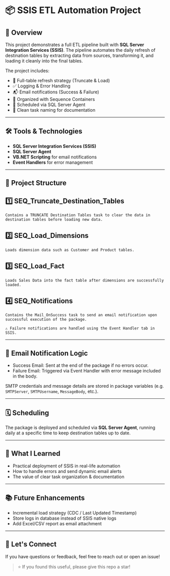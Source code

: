 # 📦 SSIS ETL Automation Project

## 🚀 Overview

This project demonstrates a full ETL pipeline built with **SQL Server Integration Services (SSIS)**. The pipeline automates the daily refresh of destination tables by extracting data from sources, transforming it, and loading it cleanly into the final tables.

The project includes:

* 🔁 Full-table refresh strategy (Truncate & Load)
* ✅ Logging & Error Handling
* 📬 Email notifications (Success & Failure)
* 🧩 Organized with Sequence Containers
* 📅 Scheduled via SQL Server Agent
* 📝 Clean task naming for documentation

---

## 🛠 Tools & Technologies

* **SQL Server Integration Services (SSIS)**
* **SQL Server Agent**
* **VB.NET Scripting** for email notifications
* **Event Handlers** for error management

---

## 🧱 Project Structure

## 1️⃣ SEQ_Truncate_Destination_Tables
    Contains a TRUNCATE Destination Tables task to clear the data in destination tables before loading new data.

## 2️⃣ SEQ_Load_Dimensions
    Loads dimension data such as Customer and Product tables.

## 3️⃣ SEQ_Load_Fact
    Loads Sales Data into the fact table after dimensions are successfully loaded.

## 4️⃣ SEQ_Notifications
    Contains the Mail_OnSuccess task to send an email notification upon successful execution of the package.

    ⚠️ Failure notifications are handled using the Event Handler tab in SSIS.
---

## 🔔 Email Notification Logic

* Success Email: Sent at the end of the package if no errors occur.
* Failure Email: Triggered via Event Handler with error message included in the body.

SMTP credentials and message details are stored in package variables (e.g. `SMTPServer`, `SMTPUsername`, `MessageBody`, etc.).

---

## 🗓 Scheduling

The package is deployed and scheduled via **SQL Server Agent**, running daily at a specific time to keep destination tables up to date.

---

## 🧠 What I Learned

* Practical deployment of SSIS in real-life automation
* How to handle errors and send dynamic email alerts
* The value of clear task organization & documentation

---

## 📚 Future Enhancements

* Incremental load strategy (CDC / Last Updated Timestamp)
* Store logs in database instead of SSIS native logs
* Add Excel/CSV report as email attachment

---

## 🤝 Let's Connect

If you have questions or feedback, feel free to reach out or open an issue!

> ⭐️ If you found this useful, please give this repo a star!
